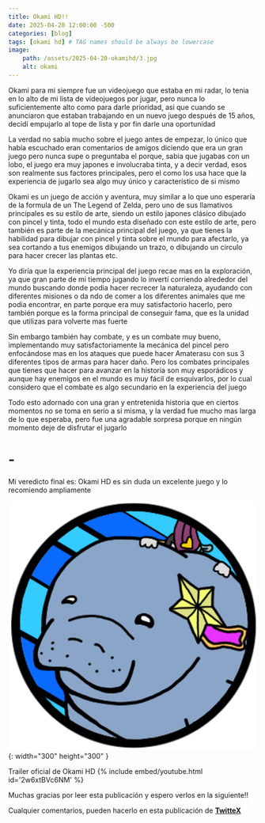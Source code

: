 ```yaml
---
title: Okami HD!!
date: 2025-04-20 12:00:00 -500
categories: [blog]
tags: [okami hd] # TAG names should be always be lowercase
image: 
    path: /assets/2025-04-20-okamihd/3.jpg
    alt: okami
---
```


Okami para mi siempre fue un videojuego que estaba en mi radar, lo tenia en lo alto de mi lista de videojuegos por jugar, pero nunca lo suficientemente alto como para darle prioridad, asi que cuando se anunciaron que estaban trabajando en un nuevo juego después de 15 años, decidí empujarlo al tope de lista y por fin darle una oportunidad

La verdad no sabia mucho sobre el juego antes de empezar, lo único que había escuchado eran comentarios de amigos diciendo que era un gran juego pero nunca supe o preguntaba el porque, sabia que jugabas con un lobo, el juego era muy japones e involucraba tinta, y a decir verdad, esos son realmente sus factores principales, pero el como los usa hace que la experiencia de jugarlo sea algo muy único y característico de si mismo  

Okami es un juego de acción y aventura, muy similar a lo que uno esperaría de la formula de un The Legend of Zelda, pero uno de sus llamativos principales es su estilo de arte, siendo un estilo japones clásico dibujado con pincel y tinta, todo el mundo esta diseñado con este estilo de arte, pero también es parte de la mecánica principal del juego, ya que tienes la habilidad para dibujar con pincel y tinta sobre el mundo para afectarlo, ya sea cortando a tus enemigos dibujando un trazo, o dibujando un circulo para hacer crecer las plantas etc.

Yo diría que la experiencia principal del juego recae mas en la exploración, ya que gran parte de mi tiempo jugando lo invertí corriendo alrededor del mundo buscando donde podia hacer recrecer la naturaleza, ayudando con diferentes misiones o da
ndo de comer a los diferentes animales que me podia encontrar, en parte porque era muy satisfactorio hacerlo, pero también porque es la forma principal de conseguir fama, que es la unidad que utilizas para volverte mas fuerte 

Sin embargo también hay combate, y es un combate muy bueno, implementando muy satisfactoriamente la mecánica del pincel pero enfocándose mas en los ataques que puede hacer Amaterasu con sus 3 diferentes tipos de armas para hacer daño. Pero los combates principales que tienes que hacer para avanzar en la historia son muy esporádicos y aunque hay enemigos en el mundo es muy fácil de esquivarlos, por lo cual considero que el combate es algo secundario en la experiencia del juego 

Todo esto adornado con una gran y entretenida historia que en ciertos momentos no se toma en serio a si misma, y la verdad fue mucho mas larga de lo que esperaba, pero fue una agradable sorpresa porque en ningún momento deje de disfrutar el jugarlo 

# -
Mi veredicto final es: Okami HD es sin duda un excelente juego y lo recomiendo ampliamente

![Desktop View](/assets/medal2.png){: width="300" height="300" }

Trailer oficial de Okami HD
{% include embed/youtube.html id='2w6xtBVc6NM' %}


Muchas gracias por leer esta publicación y espero verlos en la siguiente!!

Cualquier comentarios, pueden hacerlo en esta publicación de [**TwitteX**]()




